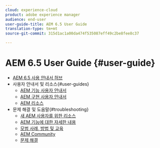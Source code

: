 ```yaml
---
cloud: experience-cloud
product: adobe experience manager
audience: end-user
user-guide-title: AEM 6.5 User Guide
translation-type: tm+mt
source-git-commit: 315d1ac1a00da474f535087eff49c2be8fee8c37

---
```



# AEM 6.5 User Guide {#user-guide}

+ [AEM 6.5 사용 안내서 허브](home.md)
+ 사용자 안내서 및 리소스{#user-guides}
   + [AEM 기능 사용자 안내서](capabilities.md)
   + [AEM 구현 사용자 안내서](implementation.md)
   + [AEM 리소스](resources.md)
+ 문제 해결 및 도움말{#troubleshooting}
   + [새 AEM 사용자를 위한 리소스](new.md)
   + [AEM 기능에 대한 자세한 내용](learn.md)
   + [모범 사례, 방법 및 교육](best-practice.md)
   + [AEM Community](community.md)
   + [문제 해결](troubleshooting.md)
